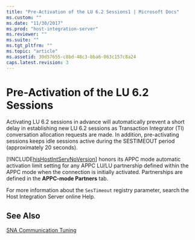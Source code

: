 ```yaml
---
title: "Pre-Activation of the LU 6.2 Sessions1 | Microsoft Docs"
ms.custom: ""
ms.date: "11/30/2017"
ms.prod: "host-integration-server"
ms.reviewer: ""
ms.suite: ""
ms.tgt_pltfrm: ""
ms.topic: "article"
ms.assetid: 30d57655-c8bd-48c3-bba6-063c157c8a24
caps.latest.revision: 3
---
```

# Pre-Activation of the LU 6.2 Sessions
Activating LU 6.2 sessions in advance will automatically prevent a short delay in establishing new LU 6.2 sessions as Transaction Integrator (TI) conversation allocation requests are made. In addition, pre-activating sessions keeps idle sessions active during the SESTIMEOUT period (approximately 20 seconds).  
  
 [!INCLUDE[hisHostIntServNoVersion](../includes/hishostintservnoversion-md.md)] honors its APPC mode automatic activation limit setting for any APPC LU/LU partnership defined within the APPC mode when the connection is initially activated. Partnerships are defined in the **APPC-mode Partners** tab.  
  
 For more information about the `SesTimeout` registry parameter, search the Host Integration Server online Help.  
  
## See Also  
 [SNA Communication Tuning](../core/sna-communication-tuning1.md)